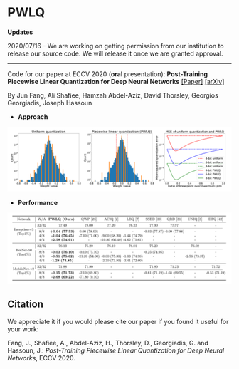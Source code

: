 # PWLQ

**Updates** 

2020/07/16 - We are working on getting permission from our institution to release our source code. We will release it once we are granted approval.

---

Code for our paper at ECCV 2020 (**oral** presentation): **Post-Training Piecewise Linear Quantization for Deep Neural Networks** [[Paper]](https://github.com/jun-fang/PWLQ/blob/master/2949.pdf) [[arXiv]](https://arxiv.org/abs/2002.00104) 

By Jun Fang, Ali Shafiee, Hamzah Abdel-Aziz, David Thorsley, Georgios Georgiadis, Joseph Hassoun

- **Approach**

<div align="center">
   <img src="pic1_schemes.png" width="720">
</div>

- **Performance**

<div align="center">
   <img src="pic2_results.png" width="720">
</div>

## Citation

We appreciate it if you would please cite our paper if you found it useful for your work:

Fang, J., Shafiee, A., Abdel-Aziz, H., Thorsley, D., Georgiadis, G. and Hassoun, J.: *Post-Training Piecewise Linear Quantization for Deep Neural Networks*, ECCV 2020.
